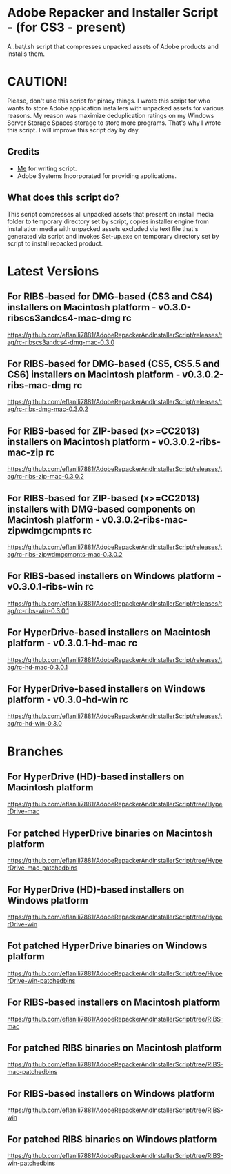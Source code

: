 # Adobe Repacker and Installer Script - (for CS3 - present)
A .bat/.sh script that compresses unpacked assets of Adobe products and installs them.

# CAUTION!
Please, don't use this script for piracy things. I wrote this script for who wants to store Adobe application installers with unpacked assets for various reasons. My reason was maximize deduplication ratings on my Windows Server Storage Spaces storage to store more programs. That's why I wrote this script. I will improve this script day by day.

## Credits
- [Me](https://github.com/eflanili7881) for writing script.
- Adobe Systems Incorporated for providing applications.

## What does this script do?
This script compresses all unpacked assets that present on install media folder to temporary directory set by script, copies installer engine from installation media with unpacked assets excluded via text file that's generated via script and invokes Set-up.exe on temporary directory set by script to install repacked product.

# Latest Versions
## For RIBS-based for DMG-based (CS3 and CS4) installers on Macintosh platform - v0.3.0-ribscs3andcs4-mac-dmg rc
https://github.com/eflanili7881/AdobeRepackerAndInstallerScript/releases/tag/rc-ribscs3andcs4-dmg-mac-0.3.0
## For RIBS-based for DMG-based (CS5, CS5.5 and CS6) installers on Macintosh platform - v0.3.0.2-ribs-mac-dmg rc
https://github.com/eflanili7881/AdobeRepackerAndInstallerScript/releases/tag/rc-ribs-dmg-mac-0.3.0.2
## For RIBS-based for ZIP-based (x>=CC2013) installers on Macintosh platform - v0.3.0.2-ribs-mac-zip rc
https://github.com/eflanili7881/AdobeRepackerAndInstallerScript/releases/tag/rc-ribs-zip-mac-0.3.0.2
## For RIBS-based for ZIP-based (x>=CC2013) installers with DMG-based components on Macintosh platform - v0.3.0.2-ribs-mac-zipwdmgcmpnts rc
https://github.com/eflanili7881/AdobeRepackerAndInstallerScript/releases/tag/rc-ribs-zipwdmgcmpnts-mac-0.3.0.2
## For RIBS-based installers on Windows platform - v0.3.0.1-ribs-win rc
https://github.com/eflanili7881/AdobeRepackerAndInstallerScript/releases/tag/rc-ribs-win-0.3.0.1
## For HyperDrive-based installers on Macintosh platform - v0.3.0.1-hd-mac rc
https://github.com/eflanili7881/AdobeRepackerAndInstallerScript/releases/tag/rc-hd-mac-0.3.0.1
## For HyperDrive-based installers on Windows platform - v0.3.0-hd-win rc
https://github.com/eflanili7881/AdobeRepackerAndInstallerScript/releases/tag/rc-hd-win-0.3.0

# Branches
## For HyperDrive (HD)-based installers on Macintosh platform
https://github.com/eflanili7881/AdobeRepackerAndInstallerScript/tree/HyperDrive-mac
## For patched HyperDrive binaries on Macintosh platform
https://github.com/eflanili7881/AdobeRepackerAndInstallerScript/tree/HyperDrive-mac-patchedbins
## For HyperDrive (HD)-based installers on Windows platform
https://github.com/eflanili7881/AdobeRepackerAndInstallerScript/tree/HyperDrive-win
## Fot patched HyperDrive binaries on Windows platform
https://github.com/eflanili7881/AdobeRepackerAndInstallerScript/tree/HyperDrive-win-patchedbins
## For RIBS-based installers on Macintosh platform
https://github.com/eflanili7881/AdobeRepackerAndInstallerScript/tree/RIBS-mac
## For patched RIBS binaries on Macintosh platform
https://github.com/eflanili7881/AdobeRepackerAndInstallerScript/tree/RIBS-mac-patchedbins
## For RIBS-based installers on Windows platform
https://github.com/eflanili7881/AdobeRepackerAndInstallerScript/tree/RIBS-win
## For patched RIBS binaries on Windows platform
https://github.com/eflanili7881/AdobeRepackerAndInstallerScript/tree/RIBS-win-patchedbins
